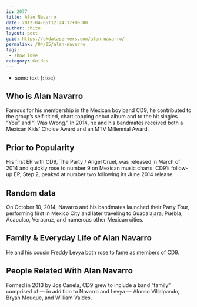 ```yaml
---
id: 2077
title: Alan Navarro
date: 2012-04-05T12:24:37+00:00
author: chito
layout: post
guid: https://ukdataservers.com/alan-navarro/
permalink: /04/05/alan-navarro
tags:
 - show love
category: Guides
---
```


* some text
{: toc}


## Who is  Alan Navarro
                  
                  
                  
Famous for his membership in the Mexican boy band CD9, he contributed to the group&#8217;s self-titled, chart-topping debut album and to the hit singles &#8220;You&#8221; and &#8220;I Was Wrong.&#8221; In 2014, he and his bandmates received both a Mexican Kids&#8217; Choice Award and an MTV Millennial Award.
                  
                
                
                
## Prior to Popularity 
                  
                  
                  
His first EP with CD9, The Party / Angel Cruel, was released in March of 2014 and quickly rose to number 9 on Mexican music charts. CD9&#8217;s follow-up EP, Step 2, peaked at number two following its June 2014 release.
                  
                
                
                
## Random data 
                  
                  
                  
On October 10, 2014, Navarro and his bandmates launched their Party Tour, performing first in Mexico City and later traveling to Guadalajara, Puebla, Acapulco, Veracruz, and numerous other Mexican cities.
                  
                
                
                
## Family & Everyday Life of Alan Navarro
                  
                  
                  
He and his cousin Freddy Levya both rose to fame as members of CD9.
                  
                
                
                
## People Related With  Alan Navarro
                  
                  
                  
Formed in 2013 by Jos Canela, CD9 grew to include a band &#8220;family&#8221; comprised of &#8212; in addition to Navarro and Levya &#8212; Alonso Villalpando, Bryan Mouque, and William Valdes.
                  
                
              
            
          
          
          
    
    
  
